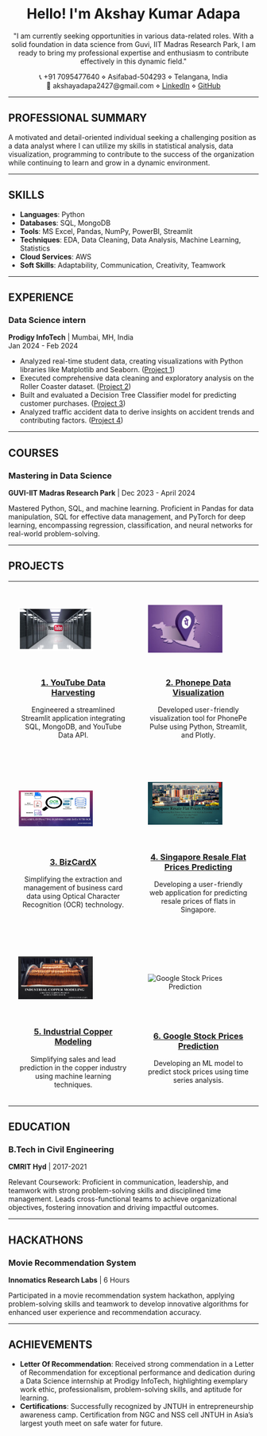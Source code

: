 <h1 align="center">Hello! I'm Akshay Kumar Adapa</h1>

<p align="center">
  "I am currently seeking opportunities in various data-related roles. With a solid foundation in data science from Guvi, IIT Madras Research Park, I am ready to bring my professional expertise and enthusiasm to contribute effectively in this dynamic field."
</p>

<p align="center">
  📞 +91 7095477640 ⋄ Asifabad-504293 ⋄ Telangana, India <br>
  📧 akshayadapa2427@gmail.com ⋄ <a href="https://www.linkedin.com/in/akshayadapa">LinkedIn</a> ⋄ <a href="https://github.com/AkshayAdapa">GitHub</a>
</p>

---

## PROFESSIONAL SUMMARY

A motivated and detail-oriented individual seeking a challenging position as a data analyst where I can utilize my skills in statistical analysis, data visualization, programming to contribute to the success of the organization while continuing to learn and grow in a dynamic environment.

---

## SKILLS

- **Languages**: Python
- **Databases**: SQL, MongoDB
- **Tools**: MS Excel, Pandas, NumPy, PowerBI, Streamlit
- **Techniques**: EDA, Data Cleaning, Data Analysis, Machine Learning, Statistics
- **Cloud Services**: AWS
- **Soft Skills**: Adaptability, Communication, Creativity, Teamwork

---

## EXPERIENCE

### Data Science intern
**Prodigy InfoTech** | Mumbai, MH, India  
Jan 2024 - Feb 2024

- Analyzed real-time student data, creating visualizations with Python libraries like Matplotlib and Seaborn. ([Project 1](https://github.com/AkshayAdapa/PRODIGY_DS_01_Visualization.git))
- Executed comprehensive data cleaning and exploratory analysis on the Roller Coaster dataset. ([Project 2](https://github.com/AkshayAdapa/PRODIGY_DS_02_EDA.git))
- Built and evaluated a Decision Tree Classifier model for predicting customer purchases. ([Project 3](https://github.com/AkshayAdapa/PRODIGY_DS_03_Decision_Tree.git))
- Analyzed traffic accident data to derive insights on accident trends and contributing factors. ([Project 4](https://github.com/AkshayAdapa/PRODIGY_DS_05_-Analyze-traffic-accident-data.git))

---

## COURSES

### Mastering in Data Science
**GUVI-IIT Madras Research Park** | Dec 2023 - April 2024

Mastered Python, SQL, and machine learning. Proficient in Pandas for data manipulation, SQL for effective data management, and PyTorch for deep learning, encompassing regression, classification, and neural networks for real-world problem-solving.

---
## PROJECTS

<table>
  <tr>
    <td style="text-align: center; padding: 20px;">
      <div style="width: 150px; height: 150px; display: flex; justify-content: center; align-items: center;">
        <img src="https://github.com/AkshayAdapa/YouTube_Data_Harvesting/blob/main/youtube%20data%20symbol.jpg?raw=true" alt="YouTube Data Harvesting" style="max-width: 100%; max-height: 100%;">
      </div>
      <h3><a href="https://github.com/AkshayAdapa/YouTube_Data_Harvesting.git">1. YouTube Data Harvesting</a></h3>
      <p>Engineered a streamlined Streamlit application integrating SQL, MongoDB, and YouTube Data API.</p>
    </td>
    <td style="text-align: center; padding: 20px;">
      <div style="width: 150px; height: 150px; display: flex; justify-content: center; align-items: center;">
        <img src="https://github.com/AkshayAdapa/Phonepe_Pulse/blob/main/phonepe%20symbol.jpg?raw=true" alt="Phonepe Data Visualization" style="max-width: 100%; max-height: 100%;">
      </div>
      <h3><a href="https://github.com/AkshayAdapa/Phonepe_Pulse.git">2. Phonepe Data Visualization</a></h3>
      <p>Developed user-friendly visualization tool for PhonePe Pulse using Python, Streamlit, and Plotly.</p>
    </td>
  </tr>
  <tr>
    <td style="text-align: center; padding: 20px;">
      <div style="width: 150px; height: 150px; display: flex; justify-content: center; align-items: center;">
        <img src="https://github.com/AkshayAdapa/BizCardX/blob/main/BizCard%20symbol%20pic.jpg" alt="BizCardX" style="max-width: 100%; max-height: 100%;">
      </div>
      <h3><a href="https://github.com/AkshayAdapa/BizCardX">3. BizCardX</a></h3>
      <p>Simplifying the extraction and management of business card data using Optical Character Recognition (OCR) technology.</p>
    </td>
    <td style="text-align: center; padding: 20px;">
      <div style="width: 150px; height: 150px; display: flex; justify-content: center; align-items: center;">
        <img src="https://github.com/AkshayAdapa/singapore_resale_flat_price_prediction/blob/main/singapore%20flat%20sale%20symbol.jpg" alt="Singapore Resale Flat Prices Predicting" style="max-width: 100%; max-height: 100%;">
      </div>
      <h3><a href="https://github.com/AkshayAdapa/singapore_resale_flat_price_prediction">4. Singapore Resale Flat Prices Predicting</a></h3>
      <p>Developing a user-friendly web application for predicting resale prices of flats in Singapore.</p>
    </td>
  </tr>
  <tr>
    <td style="text-align: center; padding: 20px;">
      <div style="width: 150px; height: 150px; display: flex; justify-content: center; align-items: center;">
        <img src="https://github.com/AkshayAdapa/Industrial_Copper_Modeling/blob/main/copper%20modeling%20symbol.jpg" alt="Industrial Copper Modeling" style="max-width: 100%; max-height: 100%;">
      </div>
      <h3><a href="https://github.com/AkshayAdapa/Industrial_Copper_Modeling">5. Industrial Copper Modeling</a></h3>
      <p>Simplifying sales and lead prediction in the copper industry using machine learning techniques.</p>
    </td>
    <td style="text-align: center; padding: 20px;">
      <div style="width: 150px; height: 150px; display: flex; justify-content: center; align-items: center;">
        <img src="image_path_4" alt="Google Stock Prices Prediction" style="max-width: 100%; max-height: 100%;">
      </div>
      <h3><a href="project_link_4">6. Google Stock Prices Prediction</a></h3>
      <p>Developing an ML model to predict stock prices using time series analysis.</p>
    </td>
  </tr>
</table>



## EDUCATION

### B.Tech in Civil Engineering
**CMRIT Hyd** | 2017-2021

Relevant Coursework: Proficient in communication, leadership, and teamwork with strong problem-solving skills and disciplined time management. Leads cross-functional teams to achieve organizational objectives, fostering innovation and driving impactful outcomes.

---

## HACKATHONS

### Movie Recommendation System
**Innomatics Research Labs** | 6 Hours

Participated in a movie recommendation system hackathon, applying problem-solving skills and teamwork to develop innovative algorithms for enhanced user experience and recommendation accuracy.

---

## ACHIEVEMENTS

- **Letter Of Recommendation**: Received strong commendation in a Letter of Recommendation for exceptional performance and dedication during a Data Science internship at Prodigy InfoTech, highlighting exemplary work ethic, professionalism, problem-solving skills, and aptitude for learning.
- **Certifications**: Successfully recognized by JNTUH in entrepreneurship awareness camp. Certification from NGC and NSS cell JNTUH in Asia’s largest youth meet on safe water for future.
